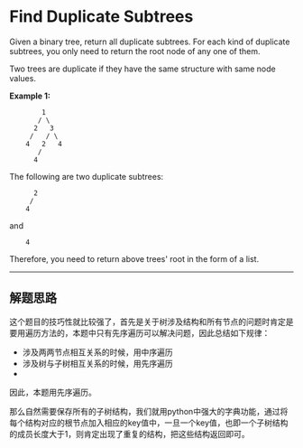 # Find Duplicate Subtrees #

 Given a binary tree, return all duplicate subtrees. For each kind of duplicate subtrees, you only need to return the root node of any one of them.

Two trees are duplicate if they have the same structure with same node values.

**Example 1:**
```
        1
       / \
      2   3
     /   / \
    4   2   4
       /
      4
```
The following are two duplicate subtrees:
```
      2
     /
    4
```
and
```
    4
```
Therefore, you need to return above trees' root in the form of a list. 

---

## 解题思路 ##
这个题目的技巧性就比较强了，首先是关于树涉及结构和所有节点的问题时肯定是要用遍历方法的，本题中只有先序遍历可以解决问题，因此总结如下规律：
- 涉及两两节点相互关系的时候，用中序遍历
- 涉及树与子树相互关系的时候，用先序遍历
- 
因此，本题用先序遍历。

那么自然需要保存所有的子树结构，我们就用python中强大的字典功能，通过将每个结构对应的根节点加入相应的key值中，一旦一个key值，也即一个子树结构的成员长度大于1，则肯定出现了重复的结构，把这些结构返回即可。
